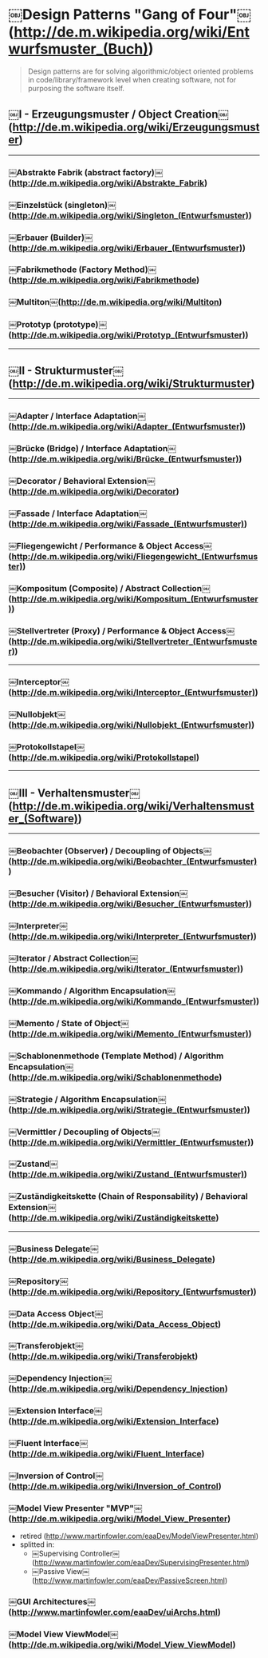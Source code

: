 # ￼Design Patterns "Gang of Four"￼ (http://de.m.wikipedia.org/wiki/Entwurfsmuster_(Buch))

>Design patterns are for solving algorithmic/object oriented problems in code/library/framework level when creating software, not for purposing the software itself.

## ￼I - Erzeugungsmuster / Object Creation￼(http://de.m.wikipedia.org/wiki/Erzeugungsmuster)
___
### ￼Abstrakte Fabrik (abstract factory)￼(http://de.m.wikipedia.org/wiki/Abstrakte_Fabrik)
### ￼Einzelstück (singleton)￼(http://de.m.wikipedia.org/wiki/Singleton_(Entwurfsmuster))
### ￼Erbauer (Builder)￼(http://de.m.wikipedia.org/wiki/Erbauer_(Entwurfsmuster))
### ￼Fabrikmethode (Factory Method)￼(http://de.m.wikipedia.org/wiki/Fabrikmethode)
### ￼Multiton￼(http://de.m.wikipedia.org/wiki/Multiton)
### ￼Prototyp (prototype)￼(http://de.m.wikipedia.org/wiki/Prototyp_(Entwurfsmuster))
___
## ￼II - Strukturmuster￼(http://de.m.wikipedia.org/wiki/Strukturmuster)
___
### ￼Adapter / Interface Adaptation￼(http://de.m.wikipedia.org/wiki/Adapter_(Entwurfsmuster))
### ￼Brücke (Bridge) / Interface Adaptation￼(http://de.m.wikipedia.org/wiki/Brücke_(Entwurfsmuster))
### ￼Decorator / Behavioral Extension￼(http://de.m.wikipedia.org/wiki/Decorator)
### ￼Fassade / Interface Adaptation￼(http://de.m.wikipedia.org/wiki/Fassade_(Entwurfsmuster))
### ￼Fliegengewicht / Performance & Object Access￼(http://de.m.wikipedia.org/wiki/Fliegengewicht_(Entwurfsmuster))
### ￼Kompositum (Composite) / Abstract Collection￼(http://de.m.wikipedia.org/wiki/Kompositum_(Entwurfsmuster))
### ￼Stellvertreter (Proxy) / Performance & Object Access￼(http://de.m.wikipedia.org/wiki/Stellvertreter_(Entwurfsmuster))
---
### ￼Interceptor￼(http://de.m.wikipedia.org/wiki/Interceptor_(Entwurfsmuster))
### ￼Nullobjekt￼(http://de.m.wikipedia.org/wiki/Nullobjekt_(Entwurfsmuster))
### ￼Protokollstapel￼(http://de.m.wikipedia.org/wiki/Protokollstapel)
___
## ￼III - Verhaltensmuster￼(http://de.m.wikipedia.org/wiki/Verhaltensmuster_(Software))
___
### ￼Beobachter (Observer) / Decoupling of Objects￼(http://de.m.wikipedia.org/wiki/Beobachter_(Entwurfsmuster))
### ￼Besucher (Visitor) / Behavioral Extension￼(http://de.m.wikipedia.org/wiki/Besucher_(Entwurfsmuster))
### ￼Interpreter￼(http://de.m.wikipedia.org/wiki/Interpreter_(Entwurfsmuster))
### ￼Iterator / Abstract Collection￼(http://de.m.wikipedia.org/wiki/Iterator_(Entwurfsmuster))
### ￼Kommando / Algorithm Encapsulation￼(http://de.m.wikipedia.org/wiki/Kommando_(Entwurfsmuster))
### ￼Memento / State of Object￼(http://de.m.wikipedia.org/wiki/Memento_(Entwurfsmuster))
### ￼Schablonenmethode (Template Method) / Algorithm Encapsulation￼(http://de.m.wikipedia.org/wiki/Schablonenmethode)
### ￼Strategie / Algorithm Encapsulation￼(http://de.m.wikipedia.org/wiki/Strategie_(Entwurfsmuster))
### ￼Vermittler / Decoupling of Objects￼(http://de.m.wikipedia.org/wiki/Vermittler_(Entwurfsmuster))
### ￼Zustand￼(http://de.m.wikipedia.org/wiki/Zustand_(Entwurfsmuster))
### ￼Zuständigkeitskette (Chain of Responsability) / Behavioral Extension￼(http://de.m.wikipedia.org/wiki/Zuständigkeitskette)
---
### ￼Business Delegate￼(http://de.m.wikipedia.org/wiki/Business_Delegate)
### ￼Repository￼(http://de.m.wikipedia.org/wiki/Repository_(Entwurfsmuster))
### ￼Data Access Object￼(http://de.m.wikipedia.org/wiki/Data_Access_Object)
### ￼Transferobjekt￼(http://de.m.wikipedia.org/wiki/Transferobjekt)
### ￼Dependency Injection￼(http://de.m.wikipedia.org/wiki/Dependency_Injection)
### ￼Extension Interface￼(http://de.m.wikipedia.org/wiki/Extension_Interface)
### ￼Fluent Interface￼(http://de.m.wikipedia.org/wiki/Fluent_Interface)
### ￼Inversion of Control￼(http://de.m.wikipedia.org/wiki/Inversion_of_Control)
### ￼Model View Presenter "MVP"￼(http://de.m.wikipedia.org/wiki/Model_View_Presenter)
- retired (http://www.martinfowler.com/eaaDev/ModelViewPresenter.html)
- splitted in:
	- ￼Supervising Controller￼(http://www.martinfowler.com/eaaDev/SupervisingPresenter.html)
	- ￼Passive View￼(http://www.martinfowler.com/eaaDev/PassiveScreen.html)

### ￼GUI Architectures￼(http://www.martinfowler.com/eaaDev/uiArchs.html)

### ￼Model View ViewModel￼(http://de.m.wikipedia.org/wiki/Model_View_ViewModel)

